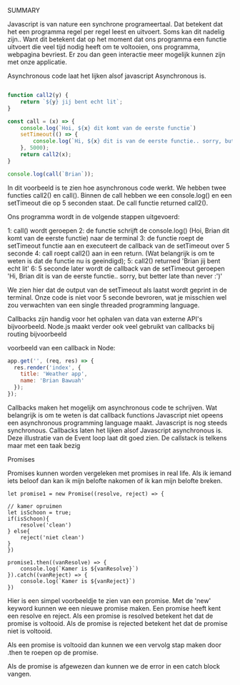 
SUMMARY

Javascript is van nature een synchrone programeertaal. Dat betekent dat het een programma regel per regel leest en uitvoert. Soms kan dit nadelig zijn.. Want dit betekent dat op het moment dat ons programma een functie uitvoert die veel tijd nodig heeft om te voltooien, ons programma, webpagina bevriest. Er zou dan geen interactie meer mogelijk kunnen zijn met onze applicatie.


Asynchronous code laat het lijken alsof javascript Asynchronous is. 
```javascript

function call2(y) {
    return `${y} jij bent echt lit`;
}

const call = (x) => {
    console.log(`Hoi, ${x} dit komt van de eerste functie`)
    setTimeout(() => {
        console.log(`Hi, ${x} dit is van de eerste functie.. sorry, but better late than never :')`)
    }, 5000);
    return call2(x);
}

console.log(call(`Brian`));
```

In dit voorbeeld is te zien hoe asynchronous code werkt. We hebben twee functies call2() en call(). Binnen de call hebben we een console.log() en een setTimeout die op 5 seconden staat. De call functie returned call2().

Ons programma wordt in de volgende stappen uitgevoerd:

1: call() wordt geroepen
2: de functie schrijft de console.log() (Hoi, Brian dit komt van de eerste functie) naar de terminal
3: de functie roept de setTimeout functie aan en executeert de callback van de setTimeout over 5 seconde
4: call roept call2() aan in een return. (Wat belangrijk is om te weten is dat de functie nu is geeindigd);
5: call2() returned 'Brian jij bent echt lit'
6: 5 seconde later wordt de callback van de setTimeout geroepen 'Hi, Brian dit is van de eerste functie.. sorry, but better late than never :')'

We zien hier dat de output van de setTimeout als laatst wordt geprint in de terminal. Onze code is niet voor 5 seconde bevroren, wat je misschien wel zou verwachten van een single threaded programming language. 

Callbacks zijn handig voor het ophalen van data van externe API's bijvoorbeeld. Node.js maakt verder ook veel gebruikt van callbacks bij routing bijvoorbeeld

voorbeeld van een callback in Node:
```javascript
app.get('', (req, res) => {
  res.render('index', {
    title: 'Weather app',
    name: 'Brian Bawuah'
  });
});
```

Callbacks maken het mogelijk om asynchronous code te schrijven. Wat belangrijk is om te weten is dat callback functions Javascript niet opeens een asynchronous programming language maakt. Javascript is nog steeds synchronous. Callbacks laten het lijken alsof Javascript asynchronous is. Deze illustratie van de Event loop laat dit goed zien. De callstack is telkens maar met een taak bezig


Promises

Promises kunnen worden vergeleken met promises in real life. Als ik iemand iets beloof dan kan ik mijn belofte nakomen of ik kan mijn belofte breken.

```javacript
let promise1 = new Promise((resolve, reject) => {

// kamer opruimen
let isSchoon = true;
if(isSchoon){
    resolve('clean')
} else{
    reject('niet clean')
}
})

promise1.then((vanResolve) => {
    console.log(`Kamer is ${vanResolve}`)
}).catch((vanReject) => {
    console.log(`Kamer is ${vanReject}`)
})
```

Hier is een simpel voorbeeldje te zien van een promise. Met de 'new' keyword kunnen we een nieuwe promise maken. Een promise heeft kent een resolve en reject. Als een promise is resolved betekent het dat de promise is voltooid. Als de promise is rejected betekent het dat de promise niet is voltooid.

Als een promise is voltooid dan kunnen we een vervolg stap maken door .then te roepen op de promise.

Als de promise is afgewezen dan kunnen we de error in een catch block vangen.